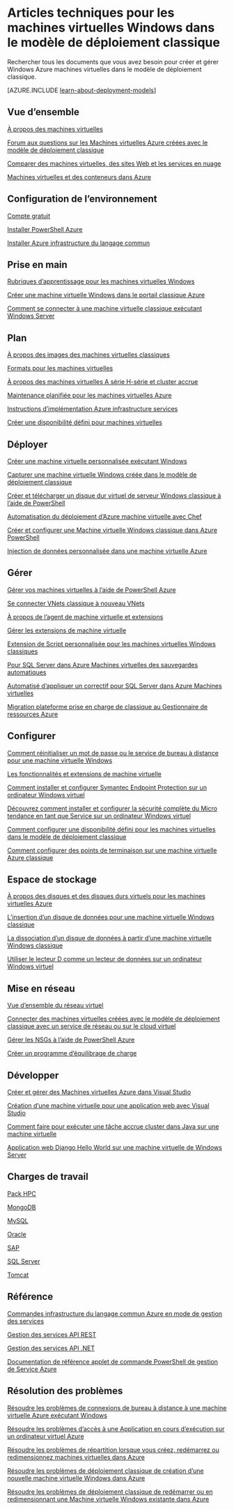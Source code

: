 <properties
   pageTitle="Articles techniques pour les machines virtuelles Windows classique | Microsoft Azure"
   description="Une liste complète des articles de documentation de Microsoft Azure pour les machines virtuelles Windows dans le modèle de déploiement classique"
   services="virtual-machines-windows"
   documentationCenter=""
   authors="cynthn"
   manager="timlt"
   tags="azure-service-management"
   editor=""/>

<tags
   ms.service="virtual-machines-windows"
   ms.devlang="na"
   ms.topic="article"
   ms.tgt_pltfrm="vm-windows"
   ms.workload="infrastructure-services"
   ms.date="08/05/2016"
   ms.author="cynthn"/>

# <a name="technical-articles-for-windows-vms-in-the-classic-deployment-model"></a>Articles techniques pour les machines virtuelles Windows dans le modèle de déploiement classique


Rechercher tous les documents que vous avez besoin pour créer et gérer Windows Azure machines virtuelles dans le modèle de déploiement classique.

[AZURE.INCLUDE [learn-about-deployment-models](../../includes/learn-about-deployment-models-classic-include.md)]


## <a name="overview"></a>Vue d’ensemble

[À propos des machines virtuelles](virtual-machines-windows-about.md)

[Forum aux questions sur les Machines virtuelles Azure créées avec le modèle de déploiement classique](virtual-machines-windows-classic-faq.md)

[Comparer des machines virtuelles, des sites Web et les services en nuage](../app-service-web/choose-web-site-cloud-service-vm.md)

[Machines virtuelles et des conteneurs dans Azure](virtual-machines-windows-containers.md)



## <a name="environment-setup"></a>Configuration de l’environnement

[Compte gratuit](https://azure.microsoft.com/free/)
 
[Installer PowerShell Azure](../powershell-install-configure.md)

[Installer Azure infrastructure du langage commun](../xplat-cli-install.md)


## <a name="get-started"></a>Prise en main
[Rubriques d’apprentissage pour les machines virtuelles Windows](https://azure.microsoft.com/documentation/learning-paths/virtual-machines/)

[Créer une machine virtuelle Windows dans le portail classique Azure](virtual-machines-windows-classic-tutorial.md)

[Comment se connecter à une machine virtuelle classique exécutant Windows Server](virtual-machines-windows-classic-connect-logon.md)




## <a name="plan"></a>Plan

[À propos des images des machines virtuelles classiques](virtual-machines-windows-classic-about-images.md)

[Formats pour les machines virtuelles](virtual-machines-windows-sizes.md)

[À propos des machines virtuelles A série H-série et cluster accrue](virtual-machines-windows-a8-a9-a10-a11-specs.md)

[Maintenance planifiée pour les machines virtuelles Azure](virtual-machines-windows-planned-maintenance.md)

[Instructions d’implémentation Azure infrastructure services](virtual-machines-windows-infrastructure-subscription-accounts-guidelines.md)

[Créer une disponibilité défini pour machines virtuelles](virtual-machines-windows-classic-configure-availability.md)


## <a name="deploy"></a>Déployer

[Créer une machine virtuelle personnalisée exécutant Windows](virtual-machines-windows-classic-createportal.md)

[Capturer une machine virtuelle Windows créée dans le modèle de déploiement classique](virtual-machines-windows-classic-capture-image.md)

[Créer et télécharger un disque dur virtuel de serveur Windows classique à l’aide de PowerShell](virtual-machines-windows-classic-createupload-vhd.md)

[Automatisation du déploiement d’Azure machine virtuelle avec Chef](virtual-machines-windows-chef-automation.md)

[Créer et configurer une Machine virtuelle Windows classique dans Azure PowerShell](virtual-machines-windows-classic-create-powershell.md)

[Injection de données personnalisée dans une machine virtuelle Azure](virtual-machines-windows-classic-inject-custom-data.md)


## <a name="manage"></a>Gérer

[Gérer vos machines virtuelles à l’aide de PowerShell Azure](virtual-machines-windows-classic-manage-psh.md)
    
[Se connecter VNets classique à nouveau VNets](../vpn-gateway/vpn-gateway-connect-different-deployment-models-powershell.md)
    
[À propos de l’agent de machine virtuelle et extensions](virtual-machines-windows-classic-agents-and-extensions.md)

[Gérer les extensions de machine virtuelle](virtual-machines-windows-classic-manage-extensions.md)

[Extension de Script personnalisée pour les machines virtuelles Windows classiques](virtual-machines-windows-classic-extensions-customscript.md)

[Pour SQL Server dans Azure Machines virtuelles des sauvegardes automatiques](virtual-machines-windows-classic-sql-automated-backup.md)

[Automatisé d’appliquer un correctif pour SQL Server dans Azure Machines virtuelles](virtual-machines-windows-classic-sql-automated-patching.md)

[Migration plateforme prise en charge de classique au Gestionnaire de ressources Azure](virtual-machines-windows-migration-classic-resource-manager-deep-dive.md)



## <a name="configure"></a>Configurer

[Comment réinitialiser un mot de passe ou le service de bureau à distance pour une machine virtuelle Windows](virtual-machines-windows-reset-rdp.md)

[Les fonctionnalités et extensions de machine virtuelle](virtual-machines-windows-extensions-features.md)

[Comment installer et configurer Symantec Endpoint Protection sur un ordinateur Windows virtuel](virtual-machines-windows-classic-install-symantec.md)
    
[Découvrez comment installer et configurer la sécurité complète du Micro tendance en tant que Service sur un ordinateur Windows virtuel](virtual-machines-windows-classic-install-trend.md)

[Comment configurer une disponibilité défini pour les machines virtuelles dans le modèle de déploiement classique](virtual-machines-windows-classic-configure-availability.md)

[Comment configurer des points de terminaison sur une machine virtuelle Azure classique](virtual-machines-windows-classic-setup-endpoints.md)

## <a name="storage"></a>Espace de stockage

[À propos des disques et des disques durs virtuels pour les machines virtuelles Azure](virtual-machines-windows-about-disks-vhds.md)
    
[L’insertion d’un disque de données pour une machine virtuelle Windows classique](virtual-machines-windows-classic-attach-disk.md)

[La dissociation d’un disque de données à partir d’une machine virtuelle Windows classique](virtual-machines-windows-classic-detach-disk.md)

[Utiliser le lecteur D comme un lecteur de données sur un ordinateur Windows virtuel](virtual-machines-windows-classic-change-drive-letter.md)

## <a name="networking"></a>Mise en réseau

[Vue d’ensemble du réseau virtuel](../virtual-network/virtual-networks-overview.md)

[Connecter des machines virtuelles créées avec le modèle de déploiement classique avec un service de réseau ou sur le cloud virtuel](virtual-machines-windows-classic-connect-vms.md)
    
[Gérer les NSGs à l’aide de PowerShell Azure](../virtual-network/virtual-networks-create-nsg-classic-ps.md)
    
[Créer un programme d’équilibrage de charge](../load-balancer/load-balancer-get-started-internet-classic-portal.md)

    

## <a name="develop"></a>Développer

[Créer et gérer des Machines virtuelles Azure dans Visual Studio](virtual-machines-windows-classic-manage-visual-studio.md)

[Création d’une machine virtuelle pour une application web avec Visual Studio](virtual-machines-windows-classic-web-app-visual-studio.md)

[Comment faire pour exécuter une tâche accrue cluster dans Java sur une machine virtuelle](virtual-machines-windows-classic-java-run-compute-intensive-task.md)

[Application web Django Hello World sur une machine virtuelle de Windows Server](virtual-machines-windows-classic-python-django-web-app.md)
        


## <a name="workloads"></a>Charges de travail

[Pack HPC](virtual-machines-windows-hpcpack-cluster-options.md)

[MongoDB](virtual-machines-windows-classic-install-mongodb.md)

[MySQL](virtual-machines-windows-classic-mysql-2008r2.md)

[Oracle](http://www.oracle.com/technetwork/topics/cloud/faq-1963009.html#support)

[SAP](virtual-machines-windows-classic-sap-get-started.md)

[SQL Server](virtual-machines-windows-sql-server-iaas-overview.md)

[Tomcat](virtual-machines-windows-classic-java-run-tomcat-app-server.md)


## <a name="reference"></a>Référence
[Commandes infrastructure du langage commun Azure en mode de gestion des services](../virtual-machines-command-line-tools.md)

[Gestion des services API REST](https://msdn.microsoft.com/library/azure/ee460799.aspx)

[Gestion des services API .NET](https://msdn.microsoft.com/library/azure/mt420161.aspx)

[Documentation de référence applet de commande PowerShell de gestion de Service Azure](https://msdn.microsoft.com/library/azure/dn708504.aspx)

## <a name="troubleshooting"></a>Résolution des problèmes

[Résoudre les problèmes de connexions de bureau à distance à une machine virtuelle Azure exécutant Windows](virtual-machines-windows-troubleshoot-rdp-connection.md)

[Résoudre les problèmes d’accès à une Application en cours d’exécution sur un ordinateur virtuel Azure](virtual-machines-windows-troubleshoot-app-connection.md)

[Résoudre les problèmes de répartition lorsque vous créez, redémarrez ou redimensionnez machines virtuelles dans Azure](virtual-machines-windows-allocation-failure.md)

[Résoudre les problèmes de déploiement classique de création d’une nouvelle machine virtuelle Windows dans Azure](virtual-machines-windows-classic-troubleshoot-deployment-new-vm.md)

[Résoudre les problèmes de déploiement classique de redémarrer ou en redimensionnant une Machine virtuelle Windows existante dans Azure](windows/classic/virtual-machines-windows-classic-restart-resize-error-troubleshooting.md)




